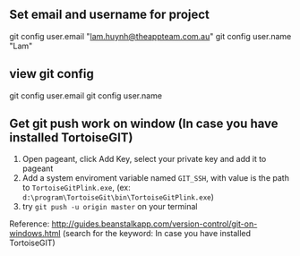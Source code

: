## Set email and username for project
git config user.email "lam.huynh@theappteam.com.au"
git config user.name "Lam"


## view git config
git config user.email
git config user.name


## Get git push work on window (In case you have installed TortoiseGIT)

1. Open pageant, click Add Key, select your private key and add it to pageant
2. Add a system enviroment variable named `GIT_SSH`, with value is the path to `TortoiseGitPlink.exe`, (ex: `d:\program\TortoiseGit\bin\TortoiseGitPlink.exe`)
3. try `git push -u origin master` on your terminal

Reference: http://guides.beanstalkapp.com/version-control/git-on-windows.html (search for the keyword: In case you have installed TortoiseGIT)